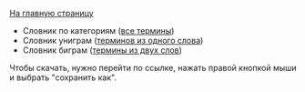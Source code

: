 [На главную страницу](https://thesaurus-dostoevsky.github.io/)

- Словник по категориям ([все термины](categories.md))
- Словник униграм ([терминов из одного слова](https://github.com/thesaurus-dostoevsky/slovniki/blob/main/unigrams.md))
- Словник биграм ([термины из двух слов](https://github.com/thesaurus-dostoevsky/slovniki/blob/main/bigrams.md))

Чтобы скачать, нужно перейти по ссылке, нажать правой кнопкой мыши и выбрать "сохранить как".
